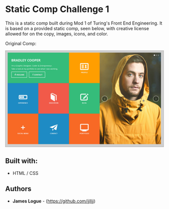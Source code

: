 # Static Comp Challenge 1

This is a static comp built during Mod 1 of Turing's Front End Engineering. It is based on a provided static comp, seen below, with creative license allowed for on the copy, images, icons, and color.

Original Comp:

![Alt text](images/static-comp-challenge-comp.jpg?raw=true "Original Comp")


## Built with:

* HTML / CSS

## Authors

* **James Logue** - (https://github.com/jjlljj)


